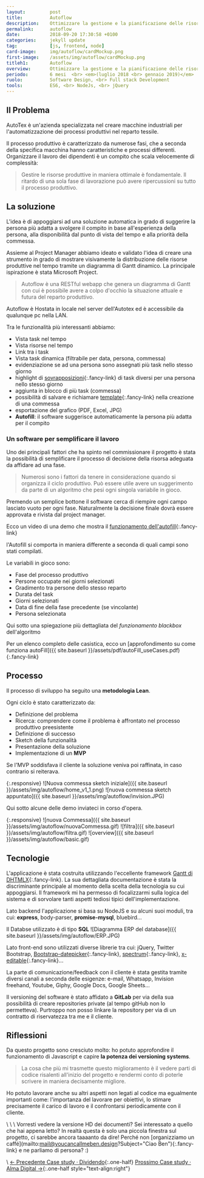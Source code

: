 ```yaml
---
layout:         post
title:          Autoflow
description:    Ottimizzare la gestione e la pianificazione delle risorse per il reparto produttivo
permalink:      autoflow
date:           2018-09-20 17:30:58 +0100
categories:     jekyll update
tag:            [js, frontend, node]
card-image:     img/autoflow/cardMockup.png
first-image:    /assets/img/autoflow/cardMockup.png
titleh1:        Autoflow
overview:       Ottimizzare la gestione e la pianificazione delle risorse per il reparto produttivo
periodo:        6 mesi  <br> <em>(luglio 2018 <br> gennaio 2019)</em>
ruolo:          Software Design, <br> Full stack Development
tools:          ES6, <br> NodeJs, <br> jQuery
---
```


<section id="designProblem" markdown="1">

## Il Problema
AutoTex è un'azienda specializzata nel creare macchine industriali per l'automatizzazione dei processi produttivi nel reparto tessile.

Il processo produttivo è caratterizzato da numerose fasi, che a seconda della specifica macchina hanno caratteristiche e processi differenti. Organizzare il lavoro dei dipendenti è un compito che scala velocemente di complessità: 

> Gestire le risorse produttive in maniera ottimale è fondamentale. Il ritardo di una sola fase di lavorazione può avere ripercussioni su tutto il processo produttivo.

</section>



<section id="solution" markdown="1">

## La soluzione
L'idea è di appoggiarsi ad una soluzione automatica in grado di suggerire la persona più adatta a svolgere il compito in base all'esperienza della persona, alla disponibilità dal punto di vista del tempo e alla priorità della commessa.

Assieme al Project Manager abbiamo ideato e validato l'idea di creare una strumento in grado di mostrare visivamente la distribuzione delle risorse produttive nel tempo tramite un diagramma di Gantt dinamico. La principale ispirazione è stata Microsoft Project.

<!-- Da ciò nasce Autoflow. -->

> Autoflow è una RESTful webapp che genera un diagramma di Gantt con cui è possibile avere a colpo d'occhio la situazione attuale e futura del reparto produttivo.  

Autoflow è Hostata in locale nel server dell'Autotex ed è accessibile da qualunque pc nella LAN.

Tra le funzionalità più interessanti abbiamo:

- Vista task nel tempo
- Vista risorse nel tempo
- Link tra i task
- Vista task dinamica (filtrabile per data, persona, commessa)
- evidenziazione se ad una persona sono assegnati più task nello stesso giorno
- highlight di [sovrapposizioni](https://www.youtube.com/watch?v=RPA1ZI1H3Y4){:.fancy-link} di task diversi per una persona nello stesso giorno
- aggiunta in blocco di più task (commessa)
- possibilità di salvare e richiamare [template](https://www.youtube.com/watch?v=VyJ8W_1bL4I){:.fancy-link} nella creazione di una commessa
- esportazione del grafico (PDF, Excel, JPG)
- **Autofill**: il software suggerisce automaticamente la persona più adatta per il compito

<!-- ha chiesto il mio aiuto nello sviluppare una soluzione customizzata  -->
</section>



<section id="obstacles" markdown="1">

### Un software per semplificare il lavoro
Uno dei principali fattori che ha spinto nel commissionare il progetto è stata la possibilità di semplificare il processo di decisione della risorsa adeguata da affidare ad una fase.

> Numerosi sono i fattori da tenere in considerazione quando si organizza il ciclo produttivo. Può essere utile avere un suggerimento da parte di un algoritmo che pesi ogni singola variabile in gioco. 

Premendo un semplice bottone il software cerca di riempire ogni campo lasciato vuoto per ogni fase.
Naturalmente la decisione finale dovrà essere approvata e rivista dal project manager.

Ecco un video di una demo che mostra il [funzionamento dell'autofill](https://www.youtube.com/watch?v=TtTQlTX_fKY){:.fancy-link}


l'Autofill si comporta in maniera differente a seconda di quali campi sono stati compilati.

Le variabili in gioco sono:
- Fase del processo produttivo 
- Persone occupate nei giorni selezionati
- Gradimento tra persone dello stesso reparto
- Durata del task
- Giorni selezionati
- Data di fine della fase precedente (se vincolante)
- Persona selezionata

Qui sotto una spiegazione più dettagliata del *funzionamento blackbox* dell'algoritmo 



Per un elenco completo delle casistica, ecco un [approfondimento su come funziona autoFill]({{ site.baseurl }}/assets/pdf/autoFill_useCases.pdf){:.fancy-link}

</section>



<section id="process" markdown="1">

## Processo

Il processo di sviluppo ha seguito una **metodologia Lean**.

Ogni ciclo è stato caratterizzato da:

- Definizione del problema
- Ricerca: comprendere come il problema è affrontato nel processo produttivo preesistente 
- Definizione di successo
- Sketch della funzionalità 
- Presentazione della soluzione 
- Implementazione di un **MVP**

Se l'MVP soddisfava il cliente la soluzione veniva poi raffinata, in caso contrario si reiterava.


{:.responsive}
![Nuova commessa sketch iniziale]({{ site.baseurl }}/assets/img/autoflow/home_v1_1.png)
![nuova commessa sketch appuntato]({{ site.baseurl }}/assets/img/autoflow/invision.JPG)
<!-- Altre immagini prese dal blocco note -->


Qui sotto alcune delle demo inviateci in corso d'opera.

{:.responsive}
![nuova Commessa]({{ site.baseurl }}/assets/img/autoflow/nuovaCommessa.gif)
![filtra]({{ site.baseurl }}/assets/img/autoflow/filtra.gif)
![overview]({{ site.baseurl }}/assets/img/autoflow/basic.gif)

</section>



<section id="tech" markdown="1">

## Tecnologie

L'applicazione è stata costruita utilizzando l'eccellente framework [Gantt di DHTMLX](https://docs.dhtmlx.com/gantt/){:.fancy-link}.
La sua dettagliata documentazione è stata la discriminante principale al momento della scelta della tecnologia su cui appoggiarsi. 
Il framework mi ha permesso di focalizzarmi sulla logica del sistema e di sorvolare tanti aspetti tediosi tipici dell'implementazione.

Lato backend l'applicazione si basa su NodeJS e su alcuni suoi moduli, tra cui: **express**, body-parser, **promise-mysql**, bluebird...

Il Databse utilizzato è di tipo **SQL**
![Diagramma ERP del database]({{ site.baseurl }}/assets/img/autoflow/ERP.JPG)

Lato front-end sono utilizzati diverse librerie tra cui: jQuery, Twitter Bootstrap, [Bootstrap-datepicker](https://bootstrap-datepicker.readthedocs.io/en/latest/){:.fancy-link}, [spectrum](https://bgrins.github.io/spectrum/){:.fancy-link}, [x-editable](https://vitalets.github.io/x-editable/){:.fancy-link}... 

La parte di comunicazione/feedback con il cliente è stata gestita tramite diversi canali a seconda delle esigenze: e-mail, Whatsapp, Invision freehand, Youtube, Giphy, Google Docs, Google Sheets...

Il versioning del software è stato affidato a **GitLab** per via della sua possibilità di creare repositories private (al tempo gitHub non lo permetteva). 
Purtroppo non posso linkare la repository per via di un contratto di riservatezza tra me e il cliente.
</section>




<section id="learned" markdown="1">

## Riflessioni
Da questo progetto sono cresciuto molto: ho potuto approfondire il funzionamento di Javascript e capire **la potenza dei versioning systems**.

> La cosa che più mi trasmette questo miglioramento è il vedere parti di codice risalenti all'inizio del progetto e rendermi conto di poterle scrivere in maniera decisamente migliore.

Ho potuto lavorare anche su altri aspetti non legati al codice ma egualmente importanti come:  l'importanza del lavorare per obiettivi, lo stimare precisamente il carico di lavoro e il confrontarsi periodicamente con il cliente.

</section>

\\
\\
\\
Vorresti vedere la versione HD dei documenti? Sei interessato a quello che hai appena letto? In realtà questa è solo una piccola finestra sul progetto, ci sarebbe ancora taaaanto da dire! Perché non [organizziamo un caffé](mailto:mail@youcancallmeben.design?Subject="Ciao Ben"){:.fancy-link} e ne parliamo di persona? :)

\\
[← Precedente Case study · Dividendo]({{site.baseurl}}/dividendo){:.one-half}
[Prossimo Case study · Alma Digital →]({{site.baseurl}}/almadigital){:.one-half style="text-align:right"}


